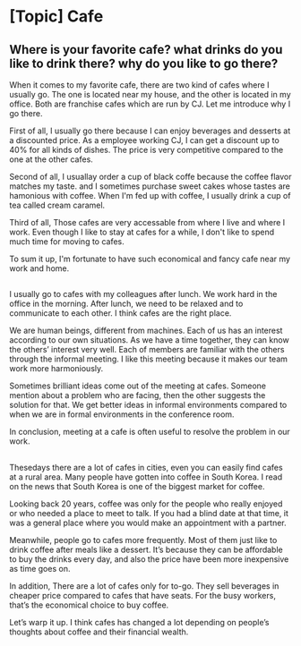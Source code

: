 # [Topic] Cafe

## Where is your favorite cafe? what drinks do you like to drink there? why do you like to go there?

When it comes to my favorite cafe, there are two kind of cafes where I usually go. The one is located near my house, and the other is located in my office. Both are franchise cafes which are run by CJ. Let me introduce why I go there.

First of all, I usually go there because I can enjoy beverages and desserts at a discounted price. As a employee working CJ, I can get a discount up to 40% for all kinds of dishes. The price is very competitive compared to the one at the other cafes. 

Second of all, I usuallay order a cup of black coffe because the coffee flavor matches my taste. and I sometimes purchase  sweet cakes whose tastes are hamonious with coffee. When I'm fed up with coffee, I usually drink a cup of tea called cream caramel.

Third of all, Those cafes are very accessable from where I live and where I work. Even though I like to stay at cafes for a while, I don't like to spend much time for moving to cafes. 

To sum it up, I'm fortunate to have such economical and fancy cafe near my work and home. 

## 
I usually go to cafes with my colleagues after lunch. We work hard in the office in the morning. After lunch, we need to be relaxed and to communicate to each other. I think cafes are the right place.

We are human beings, different from machines. Each of us has an interest according to our own situations. As we have a time together, they can know the others’ interest very well. Each of members are familiar with the others through the informal meeting. I like this meeting because it makes our team work more harmoniously.

Sometimes brilliant ideas come out of the meeting at cafes. Someone mention about a problem who are facing, then the other suggests the solution for that. We get better ideas in informal environments compared to when we are in formal environments in the conference room. 

In conclusion, meeting at a cafe is often useful to resolve the problem in our work. 

## 
Thesedays there are a lot of cafes in cities, even you can easily find cafes at a rural area. Many people have gotten into coffee in South Korea. I read on the news that South Korea is one of the biggest market for coffee.

Looking back 20 years, coffee was only for the people who really enjoyed or who needed a place to meet to talk. If you had a blind date at that time, it was a general place where you would make an appointment with a partner.

Meanwhile, people go to cafes more frequently. Most of them just like to drink coffee after meals like a dessert. It’s because they can be affordable to buy the drinks every day, and also the price have been more inexpensive as time goes on.

In addition, There are a lot of cafes only for to-go. They sell beverages in cheaper price compared to cafes that have seats. For the busy workers, that’s the economical choice to buy coffee.

Let’s warp it up. I think cafes has changed a lot depending on people’s thoughts about coffee and their financial wealth.

